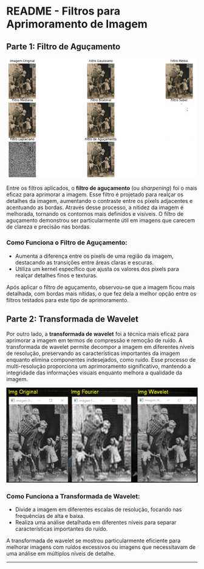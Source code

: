 # README - Filtros para Aprimoramento de Imagem

## Parte 1: Filtro de Aguçamento

![alt text](image-2.png)

Entre os filtros aplicados, o **filtro de aguçamento** (ou *sharpening*) foi o mais eficaz para aprimorar a imagem. Esse filtro é projetado para realçar os detalhes da imagem, aumentando o contraste entre os pixels adjacentes e acentuando as bordas. Através desse processo, a nitidez da imagem é melhorada, tornando os contornos mais definidos e visíveis. O filtro de aguçamento demonstrou ser particularmente útil em imagens que carecem de clareza e precisão nas bordas.

### Como Funciona o Filtro de Aguçamento:
- Aumenta a diferença entre os pixels de uma região da imagem, destacando as transições entre áreas claras e escuras.
- Utiliza um kernel específico que ajusta os valores dos pixels para realçar detalhes finos e texturas.

Após aplicar o filtro de aguçamento, observou-se que a imagem ficou mais detalhada, com bordas mais nítidas, o que fez dela a melhor opção entre os filtros testados para este tipo de aprimoramento.

## Parte 2: Transformada de Wavelet

Por outro lado, a **transformada de wavelet** foi a técnica mais eficaz para aprimorar a imagem em termos de compressão e remoção de ruído. A transformada de wavelet permite decompor a imagem em diferentes níveis de resolução, preservando as características importantes da imagem enquanto elimina componentes indesejados, como ruído. Esse processo de multi-resolução proporciona um aprimoramento significativo, mantendo a integridade das informações visuais enquanto melhora a qualidade da imagem.

![alt text](image.png)

### Como Funciona a Transformada de Wavelet:
- Divide a imagem em diferentes escalas de resolução, focando nas frequências de alta e baixa.
- Realiza uma análise detalhada em diferentes níveis para separar características importantes do ruído.

A transformada de wavelet se mostrou particularmente eficiente para melhorar imagens com ruídos excessivos ou imagens que necessitavam de uma análise em múltiplos níveis de detalhe.

---